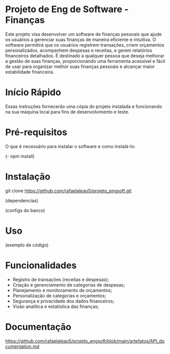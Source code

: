 # Projeto de Eng de Software - Finanças

Este projeto visa desenvolver um software de finanças pessoais que ajude os usuários a gerenciar suas finanças de maneira eficiente e intuitiva. O software permitirá que os usuários registrem transações, criem orçamentos personalizados, acompanhem despesas e receitas, e gerem relatórios financeiros detalhados. É destinado a qualquer pessoa que deseja melhorar a gestão de suas finanças, proporcionando uma ferramenta acessível e fácil de usar para organizar melhor suas finanças pessoais e alcançar maior estabilidade financeira. 

# Início Rápido

Essas instruções fornecerão uma cópia do projeto instalada e funcionando na sua máquina local para fins de desenvolvimento e teste.

# Pré-requisitos

O que é necessário para instalar o software e como instalá-lo:

 (- npm install)

# Instalação 

git clone https://github.com/rafaelaleao5/projeto_engsoft.git

(dependencias)

(configs do banco)

# Uso

(exemplo de código)

# Funcionalidades

- Registro de transações (receitas e despesas);
- Criação e gerenciamento de categorias de despesas;
- Planejamento e monitoramento de orçamentos;
- Personalização de categorias e orçamentos;
- Segurança e privacidade dos dados financeiros;
- Visão analítica e estatística das finanças;

# Documentação

https://github.com/rafaelaleao5/projeto_engsoft/blob/main/artefatos/API_documentation.md
